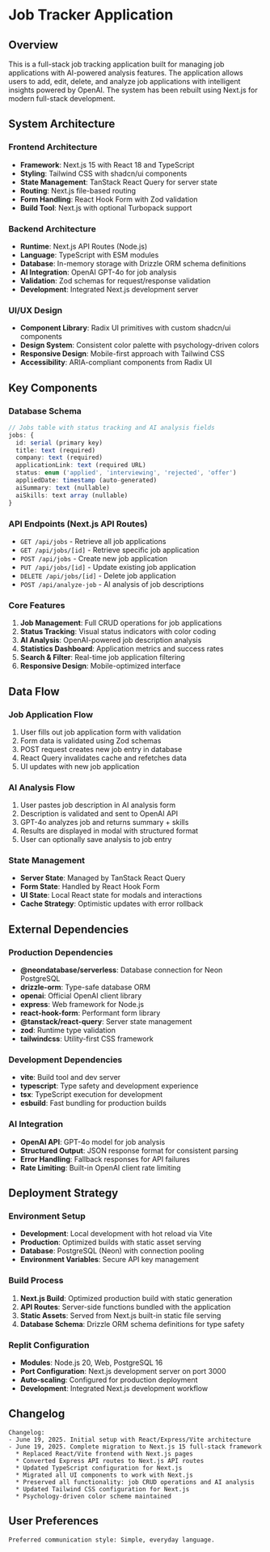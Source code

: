 # Job Tracker Application

## Overview

This is a full-stack job tracking application built for managing job applications with AI-powered analysis features. The application allows users to add, edit, delete, and analyze job applications with intelligent insights powered by OpenAI. The system has been rebuilt using Next.js for modern full-stack development.

## System Architecture

### Frontend Architecture
- **Framework**: Next.js 15 with React 18 and TypeScript
- **Styling**: Tailwind CSS with shadcn/ui components
- **State Management**: TanStack React Query for server state
- **Routing**: Next.js file-based routing
- **Form Handling**: React Hook Form with Zod validation
- **Build Tool**: Next.js with optional Turbopack support

### Backend Architecture
- **Runtime**: Next.js API Routes (Node.js)
- **Language**: TypeScript with ESM modules
- **Database**: In-memory storage with Drizzle ORM schema definitions
- **AI Integration**: OpenAI GPT-4o for job analysis
- **Validation**: Zod schemas for request/response validation
- **Development**: Integrated Next.js development server

### UI/UX Design
- **Component Library**: Radix UI primitives with custom shadcn/ui components
- **Design System**: Consistent color palette with psychology-driven colors
- **Responsive Design**: Mobile-first approach with Tailwind CSS
- **Accessibility**: ARIA-compliant components from Radix UI

## Key Components

### Database Schema
```typescript
// Jobs table with status tracking and AI analysis fields
jobs: {
  id: serial (primary key)
  title: text (required)
  company: text (required)
  applicationLink: text (required URL)
  status: enum ('applied', 'interviewing', 'rejected', 'offer')
  appliedDate: timestamp (auto-generated)
  aiSummary: text (nullable)
  aiSkills: text array (nullable)
}
```

### API Endpoints (Next.js API Routes)
- `GET /api/jobs` - Retrieve all job applications
- `GET /api/jobs/[id]` - Retrieve specific job application
- `POST /api/jobs` - Create new job application
- `PUT /api/jobs/[id]` - Update existing job application
- `DELETE /api/jobs/[id]` - Delete job application
- `POST /api/analyze-job` - AI analysis of job descriptions

### Core Features
1. **Job Management**: Full CRUD operations for job applications
2. **Status Tracking**: Visual status indicators with color coding
3. **AI Analysis**: OpenAI-powered job description analysis
4. **Statistics Dashboard**: Application metrics and success rates
5. **Search & Filter**: Real-time job application filtering
6. **Responsive Design**: Mobile-optimized interface

## Data Flow

### Job Application Flow
1. User fills out job application form with validation
2. Form data is validated using Zod schemas
3. POST request creates new job entry in database
4. React Query invalidates cache and refetches data
5. UI updates with new job application

### AI Analysis Flow
1. User pastes job description in AI analysis form
2. Description is validated and sent to OpenAI API
3. GPT-4o analyzes job and returns summary + skills
4. Results are displayed in modal with structured format
5. User can optionally save analysis to job entry

### State Management
- **Server State**: Managed by TanStack React Query
- **Form State**: Handled by React Hook Form
- **UI State**: Local React state for modals and interactions
- **Cache Strategy**: Optimistic updates with error rollback

## External Dependencies

### Production Dependencies
- **@neondatabase/serverless**: Database connection for Neon PostgreSQL
- **drizzle-orm**: Type-safe database ORM
- **openai**: Official OpenAI client library
- **express**: Web framework for Node.js
- **react-hook-form**: Performant form library
- **@tanstack/react-query**: Server state management
- **zod**: Runtime type validation
- **tailwindcss**: Utility-first CSS framework

### Development Dependencies
- **vite**: Build tool and dev server
- **typescript**: Type safety and development experience
- **tsx**: TypeScript execution for development
- **esbuild**: Fast bundling for production builds

### AI Integration
- **OpenAI API**: GPT-4o model for job analysis
- **Structured Output**: JSON response format for consistent parsing
- **Error Handling**: Fallback responses for API failures
- **Rate Limiting**: Built-in OpenAI client rate limiting

## Deployment Strategy

### Environment Setup
- **Development**: Local development with hot reload via Vite
- **Production**: Optimized builds with static asset serving
- **Database**: PostgreSQL (Neon) with connection pooling
- **Environment Variables**: Secure API key management

### Build Process
1. **Next.js Build**: Optimized production build with static generation
2. **API Routes**: Server-side functions bundled with the application
3. **Static Assets**: Served from Next.js built-in static file serving
4. **Database Schema**: Drizzle ORM schema definitions for type safety

### Replit Configuration
- **Modules**: Node.js 20, Web, PostgreSQL 16
- **Port Configuration**: Next.js development server on port 3000
- **Auto-scaling**: Configured for production deployment
- **Development**: Integrated Next.js development workflow

## Changelog

```
Changelog:
- June 19, 2025. Initial setup with React/Express/Vite architecture
- June 19, 2025. Complete migration to Next.js 15 full-stack framework
  * Replaced React/Vite frontend with Next.js pages
  * Converted Express API routes to Next.js API routes
  * Updated TypeScript configuration for Next.js
  * Migrated all UI components to work with Next.js
  * Preserved all functionality: job CRUD operations and AI analysis
  * Updated Tailwind CSS configuration for Next.js
  * Psychology-driven color scheme maintained
```

## User Preferences

```
Preferred communication style: Simple, everyday language.
```